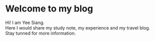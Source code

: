 # Welcome to my blog
Hi! I am Yee Siang. \
Here I would share my study note, my experience and my travel blog. \
Stay tunned for more information.